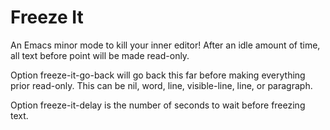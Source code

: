 # Freeze It #

An Emacs minor mode to kill your inner editor! After an idle amount of
time, all text before point will be made read-only.

Option freeze-it-go-back will go back this far before making everything
prior read-only. This can be nil, word, line, visible-line, line, or
paragraph.

Option freeze-it-delay is the number of seconds to wait before freezing
text.
